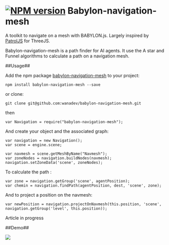 [![NPM version](https://badge.fury.io/js/babylon-navigation-mesh.png)](http://badge.fury.io/js/babylon-navigation-mesh)
Babylon-navigation-mesh
=======
A toolkit to navigate on a mesh with BABYLON.js. Largely inspired by [PatrolJS](https://github.com/nickjanssen/PatrolJS) for ThreeJS.

Babylon-navigation-mesh is a path finder for AI agents. It use the A star and  Funnel algorithms to calculate a path on a navigation mesh.

##Usage##

Add the npm package [babylon-navigation-mesh](https://www.npmjs.com/package/babylon-navigation-mesh) to your project:

    npm install babylon-navigation-mesh --save

or clone:

    git clone git@github.com:wanadev/babylon-navigation-mesh.git

then 

	var Navigation = require("babylon-navigation-mesh");

And create your object and the associated graph:
	
    var navigation = new Navigation();
    var scene = engine.scene;
    
	var navmesh = scene.getMeshByName("Navmesh");
	var zoneNodes = navigation.buildNodes(navmesh);
	navigation.setZoneData('scene', zoneNodes);

To calculate the path : 

	var zone = navigation.getGroup('scene', agentPosition);
	var chemin = navigation.findPath(agentPosition, dest, 'scene', zone);

And to project a position on the navmesh: 

	var newPosition = navigation.projectOnNavmesh(this.position, 'scene', navigation.getGroup('level', this.position));

Article in progress

##Demo##

![](https://github.com/wanadev/babylon-navigation-mesh/blob/master/demo/demo.gif?raw=true)


